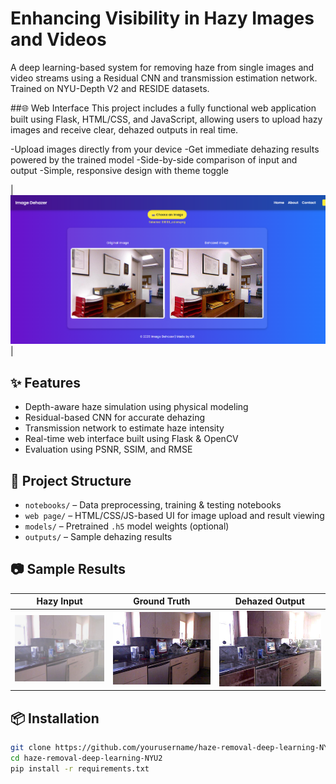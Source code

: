# Enhancing Visibility in Hazy Images and Videos

A deep learning-based system for removing haze from single images and video streams using a Residual CNN and transmission estimation network. Trained on NYU-Depth V2 and RESIDE datasets.

##🌐 Web Interface
This project includes a fully functional web application built using Flask, HTML/CSS, and JavaScript, allowing users to upload hazy images and receive clear, dehazed outputs in real time.

-Upload images directly from your device
-Get immediate dehazing results powered by the trained model
-Side-by-side comparison of input and output
-Simple, responsive design with theme toggle

| ![Web-Page-Preview](https://raw.githubusercontent.com/adityasinha513/haze-removal-deep-learning-NYU2/main/Web%20Page/Web-page-preview.png) |

## ✨ Features

- Depth-aware haze simulation using physical modeling
- Residual-based CNN for accurate dehazing
- Transmission network to estimate haze intensity
- Real-time web interface built using Flask & OpenCV
- Evaluation using PSNR, SSIM, and RMSE

## 📁 Project Structure

- `notebooks/` – Data preprocessing, training & testing notebooks
- `web page/` – HTML/CSS/JS-based UI for image upload and result viewing
- `models/` – Pretrained `.h5` model weights (optional)
- `outputs/` – Sample dehazing results
  
## 📷 Sample Results

| Hazy Input | Ground Truth | Dehazed Output |
|------------|--------------|----------------|
| ![input](https://raw.githubusercontent.com/adityasinha513/haze-removal-deep-learning-NYU2/main/Outputs/in/0.jpg) | ![gt](https://raw.githubusercontent.com/adityasinha513/haze-removal-deep-learning-NYU2/main/Outputs/in/0_clean.jpg) | ![dehaze](https://raw.githubusercontent.com/adityasinha513/haze-removal-deep-learning-NYU2/main/Outputs/in/0_dehaze.jpg) |



## 📦 Installation

```bash
git clone https://github.com/yourusername/haze-removal-deep-learning-NYU2.git
cd haze-removal-deep-learning-NYU2
pip install -r requirements.txt
